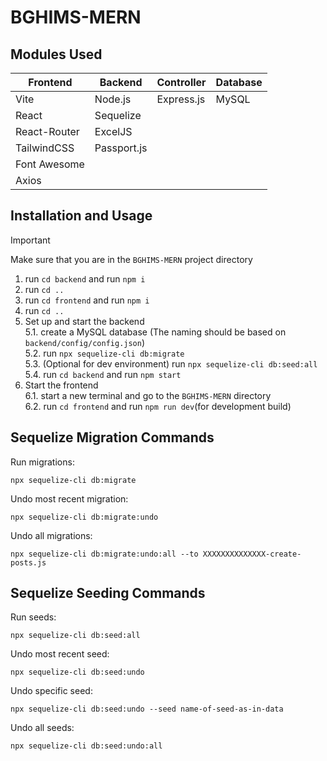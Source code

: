 # BGHIMS-MERN

## Modules Used

| Frontend     | Backend     | Controller | Database |   
|--------------|-------------|------------|----------| 
| Vite         | Node.js     | Express.js | MySQL    |
| React        | Sequelize   |            |          |
| React-Router | ExcelJS     |            |          | 
| TailwindCSS  | Passport.js |            |          |
| Font Awesome |             |            |          |  
| Axios        |             |            |          | 
## Installation and Usage
>[!IMPORTANT]
> Make sure that you are in the `BGHIMS-MERN` project directory 
1. run `cd backend` and run `npm i`
2. run `cd ..`
3. run `cd frontend` and run `npm i`
4. run `cd ..`
5. Set up and start the backend <br>
5.1. create a MySQL database (The naming should be based on `backend/config/config.json`)<br> 
5.2. run `npx sequelize-cli db:migrate`<br>
5.3. (Optional for dev environment) run `npx sequelize-cli db:seed:all`<br>
5.4. run `cd backend` and run `npm start`<br>
6. Start the frontend <br>
6.1. start a new terminal and go to the `BGHIMS-MERN` directory<br>
6.2. run `cd frontend` and run `npm run dev`(for development build)<br>
## Sequelize Migration Commands
Run migrations:
```
npx sequelize-cli db:migrate
```
Undo most recent migration:
```
npx sequelize-cli db:migrate:undo
```
Undo all migrations:
```
npx sequelize-cli db:migrate:undo:all --to XXXXXXXXXXXXXX-create-posts.js
```

## Sequelize Seeding Commands
Run seeds:
```
npx sequelize-cli db:seed:all
```
Undo most recent seed:
```
npx sequelize-cli db:seed:undo
```
Undo specific seed:
```
npx sequelize-cli db:seed:undo --seed name-of-seed-as-in-data
```
Undo all seeds:
```
npx sequelize-cli db:seed:undo:all
```